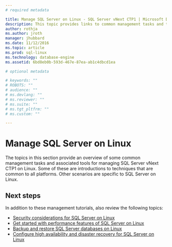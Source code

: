 ```yaml
---
# required metadata

title: Manage SQL Server on Linux - SQL Server vNext CTP1 | Microsoft Docs
description: This topic provides links to common management tasks and tools for SQL Server running on Linux.
author: rothja 
ms.author: jroth 
manager: jhubbard
ms.date: 11/12/2016
ms.topic: article
ms.prod: sql-linux
ms.technology: database-engine
ms.assetid: 6bd8eb0b-593d-467e-87ea-ab1c4dbcd1ea

# optional metadata

# keywords: ""
# ROBOTS: ""
# audience: ""
# ms.devlang: ""
# ms.reviewer: ""
# ms.suite: ""
# ms.tgt_pltfrm: ""
# ms.custom: ""

---
```

# Manage SQL Server on Linux

The topics in this section provide an overview of some common management tasks and associated tools for managing SQL Server vNext CTP1 on Linux. Some of these are introductions to techniques that are common to all platforms. Other scenarios are specific to SQL Server on Linux.

## Next steps
In addition to these management tutorials, also review the following topics:

- [Security considerations for SQL Server on Linux](sql-server-linux-security-get-started.md)
- [Get started with performance features of SQL Server on Linux](sql-server-linux-performance-get-started.md)
- [Backup and restore SQL Server databases on Linux](sql-server-linux-backup-and-restore-database.md)
- [Configure high availability and disaster recovery for SQL Server on Linux](sql-server-linux-configure-high-availability-and-disaster-recovery.md)

